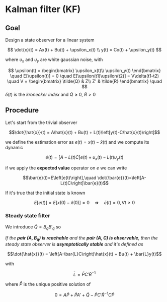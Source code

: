 # Kalman filter (KF)

## Goal

Design a state observer for a linear system

$$
    \dot{x}(t) = Ax(t) + Bu(t) + \upsilon_x(t) \\
    y(t) = Cx(t) + \upsilon_y(t)
$$

where $\upsilon_x$ and $\upsilon_y$ are white gaussian noise, with

$$
    \upsilon(t) =
        \begin{bmatrix}
            \upsilon_x(t)\\ 
            \upsilon_y(t)
        \end{bmatrix} \quad
    E[\upsilon(t)] = 0 \quad E[\upsilon(t1)\upsilon(t2)] = V\delta(t1-t2) \quad
    V =
        \begin{bmatrix}
            \tilde{Q} & Z\\ 
            Z' & \tilde{R}
        \end{bmatrix} \quad
$$
$\delta(t)$ is the *kronecker index* and $\tilde{Q} \geq 0$, $\tilde{R}>0$

## Procedure

Let's start from the trivial observer

$$\dot{\hat{x}}(t) = A\hat{x}(t) + Bu(t) + L(t)\left[y(t)-C\hat{x}(t)\right]$$

we define the estimation error as $e(t)=x(t)-\hat{x}(t)$ and we compute its dynamic

$$\dot{e}(t)=\left[A-L(t)C\right]e(t)+\upsilon_x(t) - L(t)\upsilon_y(t)$$

if we apply the **expected value** operator on $e$ we can write

$$\bar{e}(t)=E\left[e(t)\right],\quad \dot{\bar{e}}(t)=\left[A-L(t)C\right]\bar{e}(t)$$

If it's true that the initial state is known

$$E\left[e(t)\right]=E\left[x(0)-\hat{x}(0)\right]=0 \quad\Rightarrow\quad \bar{e}(t)=0, \forall t\geq0 $$

### Steady state filter

We introduce $\tilde{Q}=B_qB'_q$ so

*If the **pair $(A,B_q)$ is reachable** and the **pair $(A,C)$ is observable**, then the steady state observer is **asymptotically stable** and it's defined as*

$$\dot{\hat{x}}(t) = \left(A-\bar{L}C\right)\hat{x}(t) + Bu(t) + \bar{L}y(t)$$

with

$$\bar{L}=\bar{P}C'\tilde{R}^{-1}$$

where $\bar{P}$ is the unique positive solution of

$$0=A\bar{P}+\bar{P}A'+\tilde{Q}-\bar{P}C'\tilde{R}^{-1}C\bar{P}$$
